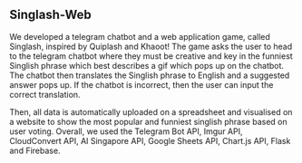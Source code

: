 ## Singlash-Web
We developed a telegram chatbot and a web application game, called Singlash, inspired by Quiplash and Khaoot! The game asks the user to head to the telegram chatbot where they must be creative and key in the funniest Singlish phrase which best describes a gif which pops up on the chatbot. The chatbot then translates the Singlish phrase to English and a suggested answer pops up. If the chatbot is incorrect, then the user can input the correct translation.

Then, all data is automatically uploaded on a spreadsheet and visualised on a website to show the most popular and funniest singlish phrase based on user voting. Overall, we used the Telegram Bot API, Imgur API, CloudConvert API, AI Singapore API, Google Sheets API, Chart.js API, Flask and Firebase.

